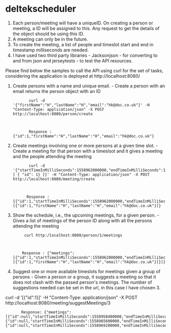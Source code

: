 # deltekscheduler

1. Each person/meeting will have a uniqueID. On creating a person or meeting, a ID will be assigned to this. Any request to get the details of the object should be using this ID.
2. A meeting can only be in the future.
3. To create the meeting, a list of people and timeslot start and end in timestamp milliseconds are needed.
4. I have used two third party libraries - Jacksonjson - for converting to and from json and jerseytests - to test the API resources.

Please find below the samples to call the API using curl for the set of tasks, considering the application is deployed at http://localhost:8080/


1) Create persons with a name and unique email. -  Create a person with an email returns the person object with an ID



              curl -d '{"firstName":"H","lastName":"H","email":"hk@doc.co.uk"}' -H "Content-Type: application/json" -X POST http://localhost:8080/person/create



              Response : {"id":1,"firstName":"H","lastName":"H","email":"hk@doc.co.uk"}



2) Create meetings involving one or more persons at a given time slot. - Create a meeting for that person with a timeslsot and it gives a meeting and the people attending the meeting



              curl -d '{"startTimeInMilliSeconds":1558962000000,"endTimeInMilliSeconds":1558965600000,"personsInMeeting": [ { "id": 1} ]}' -H "Content-Type: application/json" -X POST http://localhost:8080/meeting/create



             Response : {{"id":1,"startTimeInMilliSeconds":1558962000000,"endTimeInMilliSeconds":1558965600000,"personsInMeeting":[{"id":1,"firstName":"H","lastName":"H","email":"hk@doc.co.uk"}]}



4) Show the schedule, i.e., the upcoming meetings, for a given person. - Gives a list of meetings of the person ID along with all the persons attending the meeting



            curl http:/localhost:8080/person/1/meetings



           Response : {"meetings":[{"id":1,"startTimeInMilliSeconds":1558962000000,"endTimeInMilliSeconds":1558965600000,"personsInMeeting":[{"id":1,"firstName":"H","lastName":"H","email":"hk@doc.co.uk"}]}]}



5) Suggest one or more available timeslots for meetings given a group of persons - Given a person or a group, it suggests a meeting so that it does not clash with the passed person's meetings. The number of suggestions needed can be set in the url, in this case I have chosen 3.



curl -d '[{"id":1}]' -H "Content-Type: application/json" -X POST http://localhost:8080/meeting/suggestMeetings/3



           Response: {"meetings":[{"id":null,"startTimeInMilliSeconds":1558958400000,"endTimeInMilliSeconds":1558962000000,"personsInMeeting":null},{"id":null,"startTimeInMilliSeconds":1558965600000,"endTimeInMilliSeconds":1558969200000,"personsInMeeting":null},{"id":null,"startTimeInMilliSeconds":1558969200000,"endTimeInMilliSeconds":1558972800000,"personsInMeeting":null}]}


